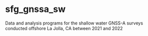# sfg_gnssa_sw
Data and analysis programs for the shallow water GNSS-A surveys conducted offshore La Jolla, CA between 2021 and 2022
